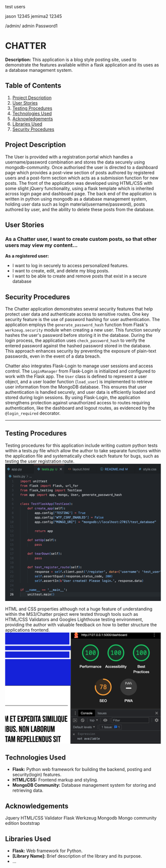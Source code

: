test users

jason 12345
jemima2 12345

/admin/ admin Password1


# CHATTER 

**Description:** This application is a blog style posting site, used to demonstrate the features available within a flask application and its uses as a database management system. 

## Table of Contents
1. [Project Description](#project-description)
2. [User Stories](#user-stories)
3. [Testing Procedures](#testing-procedures)
4. [Technologies Used](#technologies-used)
5. [Acknowledgements](#acknowledgements)
6. [Libraries Used](#libraries-used)
7. [Security Procedures](#security-procedures)

## Project Description

The User is provided with a registration portal which handles a username/password combination and stores the data securely using mongodb-community. Once authorised the user is directed to a dashboard page which provides a post-view section of posts authored by registered users and a post-form section which acts as a submission function for new posts. The front of the application was developed using HTML/CSS with some slight jQuery functionality, using a flask template which is inherited across login page and dashboard page. The back end of the application is written in python using mongodb as a database management system, holding user data such as login material(username/password), posts authored by user, and the ability to delete these posts from the database. 


## User Stories

### As a Chatter user, I want to create custom posts, so that other users may view my content...

 **As a registered user:**
   - I want to log in securely to access personalized features.
   - I want to create, edit, and delete my blog posts.
   - I want to be able to create and remove posts that exist in a secure database

## Security Procedures

The Chatter application demonstrates several security features that help protect user data and authenticate access to sensitive routes. One key security feature is the use of password hashing for user authentication. The application employs the `generate_password_hash` function from Flask's `werkzeug.security` module when creating a new user. This function securely hashes the user's password before storing it in the database. During the login process, the application uses `check_password_hash` to verify the entered password against the hashed password stored in the database. This approach enhances security by preventing the exposure of plain-text passwords, even in the event of a data breach.

Chatter also integrates Flask-Login to manage user sessions and access control. The `LoginManager` from Flask-Login is initialized and configured to work with the Flask app. The `User` class is defined to represent a user object, and a user loader function (`load_user`) is implemented to retrieve user information from the MongoDB database. This ensures that user authentication is handled securely, and user data is efficiently loaded and stored during login sessions. By using Flask-Login, the application strengthens protection against unauthorized access to routes requiring authentication, like the dashboard and logout routes, as evidenced by the `@login_required` decorator.

---

## Testing Procedures

Testing procedures for this application include writing custom python tests within a tests.py file which allow the author to take separate functions within the application file and systematically check each feature for bugs, such as testing the user registration route. ![RegistrationTest](./assets/images/first-python-test.png)

HTML and CSS properties although not a huge feature of understanding within the MS3/Chatter project were tested through tools such as HTML/CSS Validators and Googles Lighthouse testing environment, providing the author with valuable feedback on how to better structure the applications frontend. ![LighthouseTest](./assets/images/lighthouse-score-dashboard.png)




## Technologies Used

- **Flask:** Python web framework for building the backend, posting and security(login) features.
- **HTML/CSS:** Frontend markup and styling.
- **MongoDB Community:** Database management system for storing and retrieving data.

## Acknowledgements

Jquery
HTML/CSS Validator 
Flask
Werkzeug
Mongodb
Mongo community edition 
bootstrap


## Libraries Used



- **Flask:** Web framework for Python.
- **[Library Name]:** Brief description of the library and its purpose.
- ...
